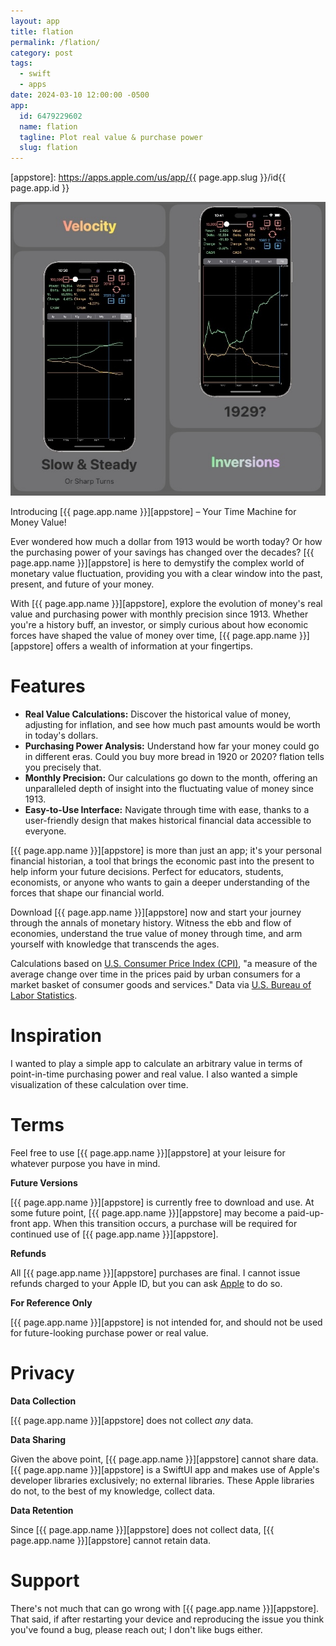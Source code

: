 ```yaml
---
layout: app
title: flation
permalink: /flation/
category: post
tags:
  - swift
  - apps
date: 2024-03-10 12:00:00 -0500
app:
  id: 6479229602
  name: flation
  tagline: Plot real value & purchase power
  slug: flation
---
```


[appstore]: https://apps.apple.com/us/app/{{ page.app.slug }}/id{{ page.app.id }}

![](./main.jpg)

Introducing [{{ page.app.name }}][appstore] – Your Time Machine for Money Value!

Ever wondered how much a dollar from 1913 would be worth today? Or how the purchasing power of your savings has changed over the decades?  [{{ page.app.name }}][appstore] is here to demystify the complex world of monetary value fluctuation, providing you with a clear window into the past, present, and future of your money.

With  [{{ page.app.name }}][appstore], explore the evolution of money's real value and purchasing power with monthly precision since 1913. Whether you're a history buff, an investor, or simply curious about how economic forces have shaped the value of money over time,  [{{ page.app.name }}][appstore] offers a wealth of information at your fingertips.

# Features
- **Real Value Calculations:** Discover the historical value of money, adjusting for inflation, and see how much past amounts would be worth in today's dollars.
- **Purchasing Power Analysis:** Understand how far your money could go in different eras. Could you buy more bread in 1920 or 2020? flation tells you precisely that.
- **Monthly Precision:** Our calculations go down to the month, offering an unparalleled depth of insight into the fluctuating value of money since 1913.
- **Easy-to-Use Interface:** Navigate through time with ease, thanks to a user-friendly design that makes historical financial data accessible to everyone.

 [{{ page.app.name }}][appstore] is more than just an app; it's your personal financial historian, a tool that brings the economic past into the present to help inform your future decisions. Perfect for educators, students, economists, or anyone who wants to gain a deeper understanding of the forces that shape our financial world.

Download [{{ page.app.name }}][appstore] now and start your journey through the annals of monetary history. Witness the ebb and flow of economies, understand the true value of money through time, and arm yourself with knowledge that transcends the ages.

Calculations based on [U.S. Consumer Price Index (CPI)](https://www.bls.gov/cpi/), "a measure of the average change over time in the prices paid by urban consumers for a market basket of consumer goods and services." Data via [U.S. Bureau of Labor Statistics](https://data.bls.gov/timeseries/CUUR0000SA0).


# Inspiration

I wanted to play a simple app to calculate an arbitrary value in terms of point-in-time purchasing power and real value. I also wanted a simple visualization of these calculation over time.

# Terms

Feel free to use [{{ page.app.name }}][appstore] at your leisure for whatever purpose you have in mind.

**Future Versions**

[{{ page.app.name }}][appstore] is currently free to download and use. At some future point, [{{ page.app.name }}][appstore] may become a paid-up-front app. When this transition occurs, a purchase will be required for continued use of [{{ page.app.name }}][appstore].

**Refunds**

All [{{ page.app.name }}][appstore] purchases are final. I cannot issue refunds charged to your Apple ID, but you can ask [Apple](https://support.apple.com/en-us/118223) to do so.

**For Reference Only**

[{{ page.app.name }}][appstore] is not intended for, and should not be used for future-looking purchase power or real value.


# Privacy

**Data Collection**

[{{ page.app.name }}][appstore] does not collect _any_ data.

**Data Sharing**

Given the above point, [{{ page.app.name }}][appstore] cannot share data. [{{ page.app.name }}][appstore] is a SwiftUI app and makes use of Apple's developer libraries exclusively; no external libraries. These Apple libraries do not, to the best of my knowledge, collect data.

**Data Retention**

Since [{{ page.app.name }}][appstore] does not collect data, [{{ page.app.name }}][appstore] cannot retain data.

# Support

There's not much that can go wrong with [{{ page.app.name }}][appstore]. That said, if after restarting your device and reproducing the issue you think you've found a bug, please reach out; I don't like bugs either.
